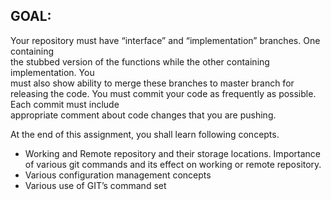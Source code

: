 ## GOAL:
Your	repository	must	have	“interface” and	“implementation” branches.	One	containing	
the	 stubbed	 version	 of	 the	 functions	 while	 the	 other	 containing	 implementation.	 You	
must	also	show	ability	to	merge	these	branches	to	master	branch	for	releasing	the	code.
You	 must	 commit	 your	 code	 as	 frequently	 as	 possible.	 Each	 commit	 must	 include	
appropriate	comment	about	code	changes	that	you	are	pushing.

At	the	end	of	this	assignment,	you	shall	learn	following	concepts.
* Working	 and	 Remote	 repository	 and	 their	 storage	 locations.	 Importance	 of	
various	git	commands	and	its	effect	on	working	or	remote	repository.
* Various	configuration	management	concepts
* Various	use	of	GIT’s	command	set
